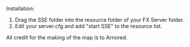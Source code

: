 Installation:
1. Drag the SSE folder into the resource folder of your FX Server folder.
2. Edit your server.cfg and add "start SSE" to the resource list.

All credit for the making of the map is to Arnored.